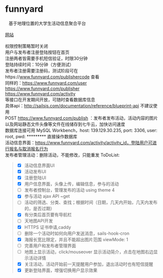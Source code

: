 funnyard
=======
    基于地理位置的大学生活动信息聚合平台<br/><br/>
[网站](https://www.funnyard.com)<br><br>
权限控制策略暂时关闭<br>
用户与发布者注册登陆按钮在首页<br>
注册两者皆需要手机短信验证，时限30分钟<br>
登陆持续时间：10分钟（方便测试）<br>
发布者注册需要注册码，测试阶段可在https://www.funnyard.com/publishercode 查看<br>
同样的：https://www.funnyard.com/user<br>
https://www.funnyard.com/publisher<br>
https://www.funnyard.com/activity<br>
等接口在开发期间开放，可随时查看数据库信息<br>
具体api：http://sailsjs.com/documentation/reference/blueprint-api 不建议使用<br>
POST https://www.funnyard.com/publish ：发布者发布活动，活动内容的图片以及网站静态文件头像等文件在线储存到七牛云，加快访问速度<br>
数据库连接可用 MySQL Workbench，host: 139.129.30.235, port: 3306, user: root, pwd: ********* 直接操作数据库<br>
活动信息界面：https://www.funnyard.com/activity/activity_id，登陆用户可进行报名与取消报名行为<br>
发布者管理活动：删除活动，不能修改，只能重发
ToDoList:
> - [x] 活动信息界面UI
> - [x] 活动发布UI
> - [x] 注册登陆UI
> - [x] 用户信息界面，头像上传，编辑信息，参与的活动
> - [ ] 发布者控制台，管理发布的活动 using theme 4
> - [x] 参与活动 ajax API ~get
> - [ ] 活动的筛选、分类、查找；根据时间（日期，几天内开始，几天内发布的，是否过期）
> - [x] 有分类后首页要有导航栏
> - [ ] 天地图API开发
> - [x] HTTPS 证书申请,caddy
> - [ ] 删除一个活动时如何向用户发送消息，sails-hook-cron
> - [x] 海报长宽比限定，并且不能超出图片范围 viewMode: 1
> - [ ] 完善用户和发布者管理界面
> - [ ] 地图上显示活动，click/mouseover 显示活动简介，点击在地图右边显示活动详情
> - [x] 关注活动，活动开始前一天提醒用户参加，退出活动时也有短信提醒
> - [x] 更新登陆界面，增强切换用户显示效果

